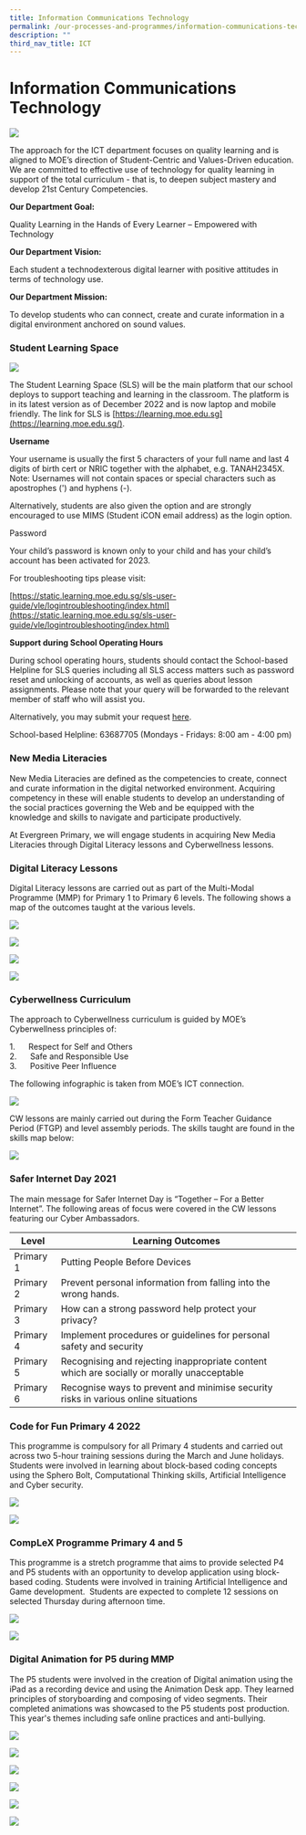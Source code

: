 ```yaml
---
title: Information Communications Technology
permalink: /our-processes-and-programmes/information-communications-technology/
description: ""
third_nav_title: ICT
---
```

# **Information Communications Technology**

![](/images/Department%20Main%20Photos/img_3331.JPG)

The approach for the ICT department focuses on quality learning and is aligned to MOE’s direction of Student-Centric and Values-Driven education. We are committed to effective use of technology for quality learning in support of the total curriculum - that is, to deepen subject mastery and develop 21st Century Competencies.

**Our Department Goal:** 

Quality Learning in the Hands of Every Learner – Empowered with Technology

**Our Department Vision:**                   

Each student a technodexterous digital learner with positive attitudes in terms of technology use.

**Our Department Mission:**    

To develop students who can connect, create and curate information in a digital environment anchored on sound values.

### Student Learning Space
![](/images/ICT1.jpg)

The Student Learning Space (SLS) will be the main platform that our school deploys to support teaching and learning in the classroom. The platform is in its latest version as of December 2022 and is now laptop and mobile friendly. The link for SLS is [https://learning.moe.edu.sg](https://learning.moe.edu.sg/).  

**Username**

Your username is usually the first 5 characters of your full name and last 4 digits of birth cert or NRIC together with the alphabet, e.g. TANAH2345X. Note: Usernames will not contain spaces or special characters such as apostrophes (') and hyphens (-).

Alternatively, students are also given the option and are strongly encouraged to use MIMS (Student iCON email address) as the login option.

Password

Your child’s password is known only to your child and has your child’s account has been activated for 2023.

For troubleshooting tips please visit:  

[https://static.learning.moe.edu.sg/sls-user-guide/vle/logintroubleshooting/index.html](https://static.learning.moe.edu.sg/sls-user-guide/vle/logintroubleshooting/index.html)  

  
**Support during School Operating Hours**

During school operating hours, students should contact the School-based Helpline for SLS queries including all SLS access matters such as password reset and unlocking of accounts, as well as queries about lesson assignments. Please note that your query will be forwarded to the relevant member of staff who will assist you.   

Alternatively, you may submit your request [here](https://go.gov.sg/egpsslshelp).

School-based Helpline: 63687705 (Mondays - Fridays: 8:00 am - 4:00 pm)

### New Media Literacies

New Media Literacies are defined as the competencies to create, connect and curate information in the digital networked environment. Acquiring competency in these will enable students to develop an understanding of the social practices governing the Web and be equipped with the knowledge and skills to navigate and participate productively.

At Evergreen Primary, we will engage students in acquiring New Media Literacies through Digital Literacy lessons and Cyberwellness lessons.

### Digital Literacy Lessons

Digital Literacy lessons are carried out as part of the Multi-Modal Programme (MMP) for Primary 1 to Primary 6 levels. The following shows a map of the outcomes taught at the various levels.

![](/images/ICT2.jpg)

![](/images/ICT3.jpg)

![](/images/ICT4.jpg)

![](/images/ICT5.jpg)

### Cyberwellness Curriculum

The approach to Cyberwellness curriculum is guided by MOE’s Cyberwellness principles of:

1.      Respect for Self and Others   
2.      Safe and Responsible Use   
3.      Positive Peer Influence

The following infographic is taken from MOE’s ICT connection.

![](/images/ICT6.jpg)

CW lessons are mainly carried out during the Form Teacher Guidance Period (FTGP) and level assembly periods. The skills taught are found in the skills map below:

![](/images/ICT7.jpg)

### Safer Internet Day 2021

The main message for Safer Internet Day is “Together – For a Better Internet”. The following areas of focus were covered in the CW lessons featuring our Cyber Ambassadors.

| Level 	| Learning Outcomes 	|
|---	|---	|
| Primary 1 	| Putting People Before Devices 	|
| Primary 2 	| Prevent personal information from falling into the wrong hands. 	|
| Primary 3 	| How can a strong password help protect your privacy? 	|
| Primary 4 	| Implement procedures or guidelines for personal safety and security 	|
| Primary 5 	| Recognising and rejecting inappropriate content which are socially or morally unacceptable 	|
| Primary 6 	| Recognise ways to prevent and minimise security risks in various online situations 	|

### Code for Fun Primary 4 2022

This programme is compulsory for all Primary 4 students and carried out across two 5-hour training sessions during the March and June holidays. Students were involved in learning about block-based coding concepts using the Sphero Bolt, Computational Thinking skills, Artificial Intelligence and Cyber security.

![](/images/ICT8.jpg)

![](/images/ICT9.jpg)

### CompLeX Programme Primary 4 and 5   

This programme is a stretch programme that aims to provide selected P4 and P5 students with an opportunity to develop application using block-based coding. Students were involved in training Artificial Intelligence and Game development.  Students are expected to complete 12 sessions on selected Thursday during afternoon time.

![](/images/ICT10.jpg)

![](/images/ICT11.jpg)

### Digital Animation for P5 during MMP

The P5 students were involved in the creation of Digital animation using the iPad as a recording device and using the Animation Desk app. They learned principles of storyboarding and composing of video segments. Their completed animations was showcased to the P5 students post production. This year's themes including safe online practices and anti-bullying.

![](/images/Slide1.jpg)

![](/images/Slide2.jpg)

![](/images/Slide3.jpg)

![](/images/Slide4.jpg)

![](/images/Slide5.jpg)

![](/images/Slide6.jpg)
